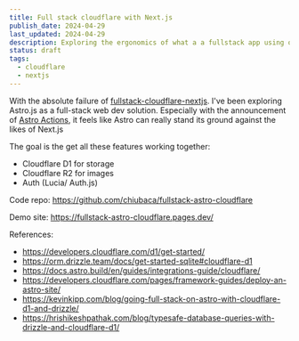 ```yaml
---
title: Full stack cloudflare with Next.js
publish_date: 2024-04-29
last_updated: 2024-04-29
description: Exploring the ergonomics of what a a fullstack app using only cloudflare infra with Next.js looks like
status: draft
tags:
  - cloudflare
  - nextjs
---
```


With the absolute failure of [fullstack-cloudflare-nextjs](permanent-notes/fullstack-cloudflare-nextjs.md). I've been exploring Astro.js as a full-stack web dev solution. Especially with the announcement of [Astro Actions](https://astro.build/blog/astro-480/), it feels like Astro can really stand its ground against the likes of Next.js

The goal is the get all these features working together:

- Cloudflare D1 for storage
- Cloudflare R2 for images
- Auth (Lucia/ Auth.js)


Code repo:
https://github.com/chiubaca/fullstack-astro-cloudflare

Demo site:
https://fullstack-astro-cloudflare.pages.dev/

References:

- https://developers.cloudflare.com/d1/get-started/
- https://orm.drizzle.team/docs/get-started-sqlite#cloudflare-d1
- https://docs.astro.build/en/guides/integrations-guide/cloudflare/
- https://developers.cloudflare.com/pages/framework-guides/deploy-an-astro-site/
- https://kevinkipp.com/blog/going-full-stack-on-astro-with-cloudflare-d1-and-drizzle/
- https://hrishikeshpathak.com/blog/typesafe-database-queries-with-drizzle-and-cloudflare-d1/